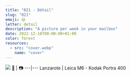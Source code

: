 ```yaml
---
title: "021 - Détail"
slug: "021"
emoji: 😃
letter: detail
description: "A picture per week in your mailbox"
date: 2022-12-16T00:00:00+01:00
color: forest
resources:
  - src: "cover.webp"
    name: "cover"
---
```

![](cover)
📍 | 📷
---|---
Lanzarote | Leica M6 - Kodak Portra 400
